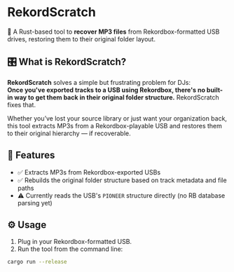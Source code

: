 # RekordScratch

🧩 A Rust-based tool to **recover MP3 files** from Rekordbox-formatted USB drives, restoring them to their original folder layout.

## 🎛️ What is RekordScratch?

**RekordScratch** solves a simple but frustrating problem for DJs:  
**Once you've exported tracks to a USB using Rekordbox, there's no built-in way to get them back in their original folder structure.** RekordScratch fixes that.

Whether you’ve lost your source library or just want your organization back, this tool extracts MP3s from a Rekordbox-playable USB and restores them to their original hierarchy — if recoverable.

## 🔧 Features

- ✅ Extracts MP3s from Rekordbox-exported USBs
- ✅ Rebuilds the original folder structure based on track metadata and file paths
- ⚠️ Currently reads the USB's `PIONEER` structure directly (no RB database parsing yet)

## ⚙️ Usage

1. Plug in your Rekordbox-formatted USB.
2. Run the tool from the command line:

```bash
cargo run --release
